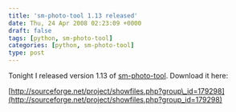 ```yaml
---
title: 'sm-photo-tool 1.13 released'
date: Thu, 24 Apr 2008 02:23:09 +0000
draft: false
tags: [python, sm-photo-tool]
categories: [python, sm-photo-tool]
type: post
---
```


Tonight I released version 1.13 of [sm-photo-tool](http://sm-photo-tool.sourceforge.net/). Download it here:

[http://sourceforge.net/project/showfiles.php?group\_id=179298](http://sourceforge.net/project/showfiles.php?group_id=179298)
